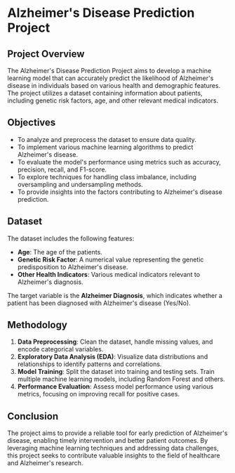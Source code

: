 # Alzheimer's Disease Prediction Project

## Project Overview
The Alzheimer's Disease Prediction Project aims to develop a machine learning model that can accurately predict the likelihood of Alzheimer's disease in individuals based on various health and demographic features. The project utilizes a dataset containing information about patients, including genetic risk factors, age, and other relevant medical indicators.

## Objectives
- To analyze and preprocess the dataset to ensure data quality.
- To implement various machine learning algorithms to predict Alzheimer's disease.
- To evaluate the model's performance using metrics such as accuracy, precision, recall, and F1-score.
- To explore techniques for handling class imbalance, including oversampling and undersampling methods.
- To provide insights into the factors contributing to Alzheimer's disease prediction.

## Dataset
The dataset includes the following features:
- **Age**: The age of the patients.
- **Genetic Risk Factor**: A numerical value representing the genetic predisposition to Alzheimer's disease.
- **Other Health Indicators**: Various medical indicators relevant to Alzheimer's diagnosis.

The target variable is the **Alzheimer Diagnosis**, which indicates whether a patient has been diagnosed with Alzheimer's disease (Yes/No).

## Methodology
1. **Data Preprocessing**: Clean the dataset, handle missing values, and encode categorical variables.
2. **Exploratory Data Analysis (EDA)**: Visualize data distributions and relationships to identify patterns and correlations.
3. **Model Training**: Split the dataset into training and testing sets. Train multiple machine learning models, including Random Forest and others.
4. **Performance Evaluation**: Assess model performance using various metrics, focusing on improving recall for positive cases.


## Conclusion
The project aims to provide a reliable tool for early prediction of Alzheimer's disease, enabling timely intervention and better patient outcomes. By leveraging machine learning techniques and addressing data challenges, this project seeks to contribute valuable insights to the field of healthcare and Alzheimer's research.

